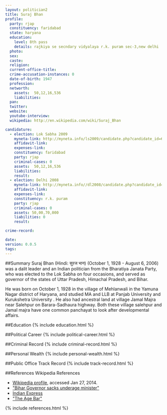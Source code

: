 ```yaml
---
layout: politician2
title: Suraj Bhan
profile: 
  party: rjap
  constituency: faridabad
  state: haryana
  education: 
    level: 8th pass
    details: rajkiya se secndary vidyalaya r.k. puram sec-3,new delhi
  photo: 
  sex: 
  caste: 
  religion: 
  current-office-title: 
  crime-accusation-instances: 0
  date-of-birth: 1947
  profession: 
  networth: 
    assets:  50,12,16,536
    liabilities: 
  pan: 
  twitter: 
  website: 
  youtube-interview: 
  wikipedia: http://en.wikipedia.com/wiki/Suraj_Bhan

candidature: 
  - election: Lok Sabha 2009
    myneta-link: http://myneta.info/ls2009/candidate.php?candidate_id=6747
    affidavit-link: 
    expenses-link: 
    constituency: faridabad 
    party: rjap
    criminal-cases: 0
    assets:  50,12,16,536
    liabilities: 
    result:  
  - election: Delhi 2008
    myneta-link: http://myneta.info//dl2008/candidate.php?candidate_id=251
    affidavit-link: 
    expenses-link: 
    constituency: r.k. puram 
    party: rjap
    criminal-cases: 0
    assets: 50,00,70,000
    liabilities: 0
    result:  

crime-record: 

date: 
version: 0.0.5
tags: 
---
```

##Summary
Suraj Bhan (Hindi: सुरज भान) (October 1, 1928 - August 6, 2006) was a dalit leader and an Indian politician from the Bharatiya Janata Party, who was elected to the Lok Sabha on four occasions, and served as governor of the states of Uttar Pradesh, Himachal Pradesh, and Bihar.

He was born on October 1, 1928 in the village of Mehlanwali in the Yamuna Nagar district of Haryana, and studied MA and LLB at Panjab University and Kurukshetra University . He also had ancestral land at village Jamal Majra near Salehpur on Barara-Sadhaura highway. Both these village salehpur and Jamal majra have one common panchayat to look after developmental affairs.


##Education
{% include education.html %}


##Political Career
{% include political-career.html %}


##Criminal Record
{% include criminal-record.html %}


##Personal Wealth
{% include personal-wealth.html %}


##Public Office Track Record
{% include track-record.html %}


##References
Wikipedia References
- [Wikipedia profile]({{page.profile.wikipedia}}), accessed Jan 27, 2014.
- ["Bihar Governor sacks underage minister"][wiki1]
- [Indian Express][wiki2]
- ["The Age Bar"][wiki3]

[wiki1]: http://www.indianexpress.com/res/web/pIe/ie/daily/19991117/ipo17051.html
[wiki2]: /wiki/Indian_Express
[wiki3]: http://www.india-today.com/itoday/19991129/states2.html


{% include references.html %}